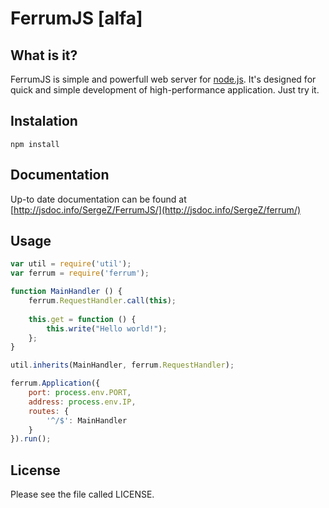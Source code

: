 FerrumJS [alfa]
=========

What is it?
-----------

FerrumJS is simple and powerfull web server for [node.js](http://nodejs.org). It's designed for quick and simple development of high-performance application. Just try it.

Instalation
-----------

`npm install`

Documentation
-------------

Up-to date documentation can be found at [http://jsdoc.info/SergeZ/FerrumJS/](http://jsdoc.info/SergeZ/ferrum/)


Usage
-----

```js
var util = require('util');
var ferrum = require('ferrum');

function MainHandler () {
    ferrum.RequestHandler.call(this);
    
    this.get = function () {
        this.write("Hello world!");
    };
}

util.inherits(MainHandler, ferrum.RequestHandler);

ferrum.Application({
    port: process.env.PORT,
    address: process.env.IP,
    routes: {
        '^/$': MainHandler
    }
}).run();
```

License
-------

Please see the file called LICENSE.